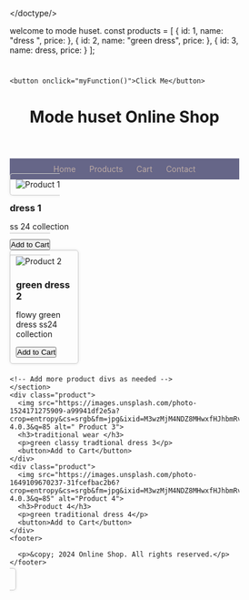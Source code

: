 </doctype/><html lang="en">

<head>welcome to mode huset.
    
  <meta charset="UTF-8">
  <meta name="viewport" content="width=device-width, initial-scale=1.0">
<title>HTML with External JavaScript</title>
    <script src=functional data
    

// Function to display products on the webpage
function displayProducts() {
  const section = document.querySelector("section");

  products.forEach((product) => {
    const productDiv = document.createElement("div");
    productDiv.classList.add("product");

    const image = document.createElement("img");
    image.src = `product${product.id}.jpg`;
    image.alt = product.name;

    const name = document.createElement("h3");
    name.textContent = product.name;

    const price = document.createElement("p");
    price.textContent = `Price: $${50}`;

    const button = document.createElement("button");
    button.textContent = "Add to Cart";
    button.addEventListener("click", () => {
      addToCart(product);
    });
      //Function to add product to cart on the webpage
      function addproducttocart (1) 
      const section = document.querySelector("section");

  products.forEach((product) => {
    const productDiv = document.createElement("div");
    productDiv.classList.add("product");

    const image = document.createElement("img");
    image.src = `product${product.id}.jpg`;
    image.alt = product.name;

    const name = document.createElement("h3");
    name.textContent = product.name;

    const price = document.createElement("p");
    price.textContent = `Price: $${50}`;

    const button = document.createElement("button");
    button.textContent = "Add to Cart";
    button.addEventListener("click", () => {
        
        productDiv.appendChild(image);
    productDiv.appendChild(name);
    productDiv.appendChild(price);
    productDiv.appendChild(button);

    section.appendChild(productDiv);
  });
}

// Function to add a product to the cart//
function addToCart(product) {
  console.log(`Added ${dress 1} to cart.`);
    console.log(`Added ${dress 2} to cart.`);
    console.log(`Added ${dress 3} to cart.`);
          // Here you would implement the logic to add the product to the cart
  // For example, you could store the selected products in an array or object
  // and update the UI to display the cart contents
}

// Call the displayProducts function when the page loads
document.addEventListener("DOMContentLoaded", displayProducts);
>1</script>const products = [
  { id: 1, name: "dress ", price: },
  { id: 2, name: "green dress", price: },
  { id: 3, name: dress, price: }
];

    
</head>
<body>
    <h1></h1>
    
    <button onclick="myFunction()">Click Me</button>
</body>
</html>
  <title>mode huset online shop</title>
  <style>
    /* google chrome */
* {
  margin: 0;
  padding: 0;
  box-sizing: border-box;
}

body {
  font-family: <link rel= "stylesheet" href=
    "https://fonts.googleapis.com/css?family=Roboto:400,400i,700" >;
  background-color: #f5f5f5;
  margin: 0;
  padding: 0;
}

header {
  background-color: #444;
  color: #fff;
  padding: 20px;
  text-align: center;
}

nav {
  background-color: #666;
  color: #fff;
  padding: 10px;
  text-align: center;
}

nav a {
  color: #fff;
  text-decoration: none;
  margin: 0 10px;
}

section {
  padding: 20px;
  margin: 20px;
  background-color: #fff;
  display: flex;
  flex-wrap: wrap;
  justify-content: space-around;
}

.product {
  width: 30%;
  margin-bottom: 20px;
  padding: 10px;
  border: 1px solid #ccc;
  border-radius: 5px;
  box-shadow: 0 0 5px rgba(0, 0, 0, 0.1);
}

.product img {
  max-width: 100%;
  height: auto;
}

footer {
  background-color: #888;
  color: #fff;
  padding: 10px;
  text-align: center;
  position: fixed;
  bottom: 0;
  width: 100%;
}
*/
    body
    }

    font-family: Arial,
    sans-serif;
    background-color: #f4f4f4;
    margin: 0;
    padding: 0;
    }

    header {
      background-color: #2962FF;
      color: #fff;
      padding: 20px;
      text-align: center;
    }

    nav {
      background-color: #668;
      color: #background-image;
      padding: 10px;
      text-align: center;
    }

    nav a {
      color: #BCAAA4;
      text-decoration: none;
      margin: 0 10px;
    }

    section {
      padding: 20px;
      margin: 20px;
      background-color: #fff;
      display: flex;
      flex-wrap: wrap;
      justify-content: space-around;
    }

    .product {
      width: 30%;
      margin-bottom: 20px;
      padding: 10px;
      border: 1px solid #ccc;
      border-radius: 5px;
      box-shadow: 0 0 5px rgba(0, 0, 0, 0.1);
    }

    .product img {
      max-width: 100%;
      height: auto;
    }

    footer {
      background-color: #333;
      color: #fff;
      padding: 10px;
      text-align: center;
      position: fixed;
      bottom: 0;
      width: 100%;
    }
  </style>
</head>

<body>
  <header>
    <h1>Mode huset Online Shop</h1>
  </header>
  <nav>
    <a href="#">Home</a>
    <a href="#">Products</a>
    <a href="#">Cart</a>
    <a href="#">Contact</a>
  </nav>
  <sec <div class="product">
    <img src="https://images.unsplash.com/photo-1558478800-0116c075b88d?crop=entropy&cs=srgb&fm=jpg&ixid=M3wzMjM4NDZ8MHwxfHJhbmRvbXx8fHx8fHx8fDE3MTM4OTIyNzh8&ixlib=rb-4.0.3&q=85" alt="Product 1">
    <h3>dress 1</h3>
    <p>ss 24 collection </p>
    <button>Add to Cart</button>
    </div>
    <div class="product">
      <img src="https://images.unsplash.com/photo-1657447771319-18dbf899c9b8?crop=entropy&cs=srgb&fm=jpg&ixid=M3wzMjM4NDZ8MHwxfHJhbmRvbXx8fHx8fHx8fDE3MTM4OTI5NzJ8&ixlib=rb-4.0.3&q=85" alt="Product 2">
      <h3>green dress 2</h3>
      <p>flowy green dress ss24 collection</p>
      <button>Add to Cart</button>
    </div>

    <!-- Add more product divs as needed -->
    </section>
    <div class="product">
      <img src="https://images.unsplash.com/photo-1524171275909-a99941df2e5a?crop=entropy&cs=srgb&fm=jpg&ixid=M3wzMjM4NDZ8MHwxfHJhbmRvbXx8fHx8fHx8fDE3MTM4OTUwMTZ8&ixlib=rb-4.0.3&q=85 alt=" Product 3">
      <h3>traditional wear </h3>
      <p>green classy tradtional dress 3</p>
      <button>Add to Cart</button>
    </div>
    <div class="product">
      <img src="https://images.unsplash.com/photo-1649109670237-31fcefbac2b6?crop=entropy&cs=srgb&fm=jpg&ixid=M3wzMjM4NDZ8MHwxfHJhbmRvbXx8fHx8fHx8fDE3MTM4OTI5NzJ8&ixlib=rb-4.0.3&q=85" alt="Product 4">
      <h3>Product 4</h3>
      <p>green traditional dress 4</p>
      <button>Add to Cart</button>
    </div>
    <footer>

      <p>&copy; 2024 Online Shop. All rights reserved.</p>
    </footer>
</body>

</html>
  
